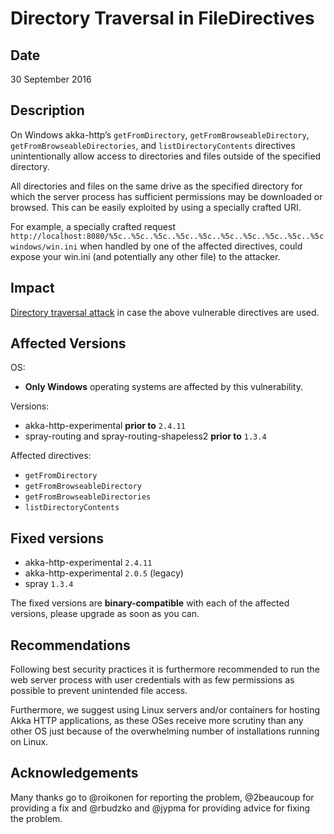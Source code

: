 <a id="directory-traversal-in-filedirectives"></a>
# Directory Traversal in FileDirectives

## Date

30 September 2016

## Description

On Windows akka-http’s `getFromDirectory`, `getFromBrowseableDirectory`, `getFromBrowseableDirectories`,
and `listDirectoryContents` directives unintentionally allow access to directories and files outside of
the specified directory.

All directories and files on the same drive as the specified directory for which the server process has
sufficient permissions may be downloaded or browsed. This can be easily exploited by using a specially
crafted URI.

For example, a specially crafted request `http://localhost:8080/%5c..%5c..%5c..%5c..%5c..%5c..%5c..%5c..%5c..%5cwindows/win.ini`
when handled by one of the affected directives, could expose your win.ini (and potentially any other file) to the attacker.

## Impact

[Directory traversal attack](https://en.wikipedia.org/wiki/Directory_traversal_attack) in case the above vulnerable directives are used.

## Affected Versions

OS:

- **Only Windows** operating systems are affected by this vulnerability.

Versions:

- akka-http-experimental **prior to** `2.4.11`
- spray-routing and spray-routing-shapeless2 **prior to** `1.3.4`

Affected directives:

- `getFromDirectory`
- `getFromBrowseableDirectory`
- `getFromBrowseableDirectories`
- `listDirectoryContents`

## Fixed versions

- akka-http-experimental `2.4.11`
- akka-http-experimental `2.0.5` (legacy)
- spray `1.3.4`

The fixed versions are **binary-compatible** with each of the affected versions, please upgrade as soon as you can.

## Recommendations

Following best security practices it is furthermore recommended to run the web server
process with user credentials with as few permissions as possible to prevent unintended file access.

Furthermore, we suggest using Linux servers and/or containers for hosting Akka HTTP applications,
as these OSes receive more scrutiny than any other OS just because of the overwhelming number of
installations running on Linux.

## Acknowledgements

Many thanks go to @roikonen for reporting the problem, @2beaucoup for providing a fix and @rbudzko
and @jypma for providing advice for fixing the problem.
